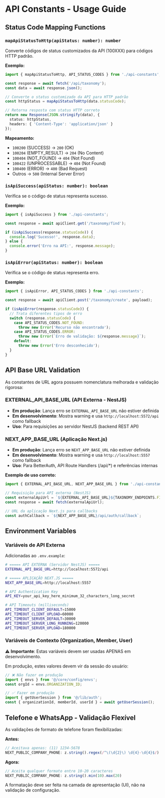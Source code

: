 # API Constants - Usage Guide

## Status Code Mapping Functions

### `mapApiStatusToHttp(apiStatus: number): number`

Converte códigos de status customizados da API (100XXX) para códigos HTTP padrão.

**Exemplo:**
```typescript
import { mapApiStatusToHttp, API_STATUS_CODES } from './api-constants';

const response = await fetch('/api/taxonomy');
const data = await response.json();

// Converte o status customizado da API para HTTP padrão
const httpStatus = mapApiStatusToHttp(data.statusCode);

// Retorna resposta com status HTTP correto
return new Response(JSON.stringify(data), {
  status: httpStatus,
  headers: { 'Content-Type': 'application/json' }
});
```

**Mapeamento:**
- `100200` (SUCCESS) → `200` (OK)
- `100204` (EMPTY_RESULT) → `204` (No Content)
- `100404` (NOT_FOUND) → `404` (Not Found)
- `100422` (UNPROCESSABLE) → `404` (Not Found)
- `100400` (ERROR) → `400` (Bad Request)
- Outros → `500` (Internal Server Error)

### `isApiSuccess(apiStatus: number): boolean`

Verifica se o código de status representa sucesso.

**Exemplo:**
```typescript
import { isApiSuccess } from './api-constants';

const response = await apiClient.get('/taxonomy/find');

if (isApiSuccess(response.statusCode)) {
  console.log('Sucesso!', response.data);
} else {
  console.error('Erro na API:', response.message);
}
```

### `isApiError(apiStatus: number): boolean`

Verifica se o código de status representa erro.

**Exemplo:**
```typescript
import { isApiError, API_STATUS_CODES } from './api-constants';

const response = await apiClient.post('/taxonomy/create', payload);

if (isApiError(response.statusCode)) {
  // Trata diferentes tipos de erro
  switch (response.statusCode) {
    case API_STATUS_CODES.NOT_FOUND:
      throw new Error('Recurso não encontrado');
    case API_STATUS_CODES.ERROR:
      throw new Error(`Erro de validação: ${response.message}`);
    default:
      throw new Error('Erro desconhecido');
  }
}
```

## API Base URL Validation

As constantes de URL agora possuem nomenclatura melhorada e validação rigorosa:

### EXTERNAL_API_BASE_URL (API Externa - NestJS)
- **Em produção**: Lança erro se `EXTERNAL_API_BASE_URL` não estiver definida
- **Em desenvolvimento**: Mostra warning e usa `http://localhost:5572/api` como fallback
- **Uso**: Para requisições ao servidor NestJS (backend REST API)

### NEXT_APP_BASE_URL (Aplicação Next.js)
- **Em produção**: Lança erro se `NEXT_APP_BASE_URL` não estiver definida  
- **Em desenvolvimento**: Mostra warning e usa `http://localhost:5557` como fallback
- **Uso**: Para BetterAuth, API Route Handlers (/api/*) e referências internas

**Exemplo de uso correto:**
```typescript
import { EXTERNAL_API_BASE_URL, NEXT_APP_BASE_URL } from './api-constants';

// Requisição para API externa (NestJS)
const externalApiUrl = `${EXTERNAL_API_BASE_URL}${TAXONOMY_ENDPOINTS.FIND}`;
const response = await fetch(externalApiUrl);

// URL da aplicação Next.js para callbacks
const authCallback = `${NEXT_APP_BASE_URL}/api/auth/callback`;
```

## Environment Variables

### Variáveis de API Externa

Adicionadas ao `.env.example`:

```bash
# ===== API EXTERNA (Servidor NestJS) =====
EXTERNAL_API_BASE_URL=http://localhost:5572/api

# ===== APLICAÇÃO NEXT.JS =====  
NEXT_APP_BASE_URL=http://localhost:5557

# API Authentication Key
API_KEY=your_api_key_here_minimum_32_characters_long_secret

# API Timeouts (milliseconds)
API_TIMEOUT_CLIENT_DEFAULT=15000
API_TIMEOUT_CLIENT_UPLOAD=60000
API_TIMEOUT_SERVER_DEFAULT=30000
API_TIMEOUT_SERVER_LONG_RUNNING=120000
API_TIMEOUT_SERVER_UPLOAD=180000
```

### Variáveis de Contexto (Organization, Member, User)

⚠️ **Importante**: Estas variáveis devem ser usadas APENAS em desenvolvimento.

Em produção, estes valores devem vir da sessão do usuário:

```typescript
// ❌ Não fazer em produção
import { envs } from '@/core/config/envs';
const orgId = envs.ORGANIZATION_ID;

// ✅ Fazer em produção
import { getUserSession } from '@/lib/auth';
const { organizationId, memberId, userId } = await getUserSession();
```

## Telefone e WhatsApp - Validação Flexível

As validações de formato de telefone foram flexibilizadas:

**Antes:**
```typescript
// Aceitava apenas: (11) 1234-5678
NEXT_PUBLIC_COMPANY_PHONE: z.string().regex(/^\(\d{2}\) \d{4}-\d{4}$/)
```

**Agora:**
```typescript
// Aceita qualquer formato entre 10-20 caracteres
NEXT_PUBLIC_COMPANY_PHONE: z.string().min(10).max(20)
```

A formatação deve ser feita na camada de apresentação (UI), não na validação de configuração.
